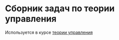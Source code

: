 # Сборник задач по теории управления

Используется в курсе [теории управления](https://alstutor.work/teoriia-upravleniia-dlia-bpm21-01-vesna-2025.html)

